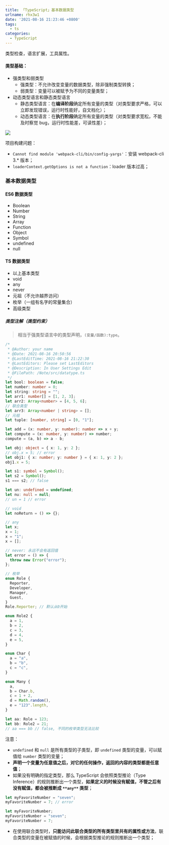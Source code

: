 ```yaml
---
title: 「TypeScript」基本数据类型
urlname: rhx3w1
date: '2021-08-16 21:23:46 +0800'
tags:
  - ts
categories:
  - TypeScript
---
```


类型检查，语言扩展，工具属性。

#### 类型基础：

- 强类型和弱类型
  - 强类型：不允许改变变量的数据类型，除非强制类型转换；
  - 弱类型：变量可以被赋予为不同的变量类型；
- 动态类型语言和静态类型语言
  - 静态类型语言：在**编译阶段**确定所有变量的类型（对类型要求严格，可以立即发现错误，运行时性能好，自文档化）；
  - 动态类型语言：在**执行阶段**确定所有变量的类型（对类型要求宽松，不能及时察觉 bug，运行时性能差，可读性差）；

![](https://cdn.nlark.com/yuque/0/2021/jpeg/250093/1629201781685-ea175f59-f835-492b-b38d-86db3b3bae78.jpeg#height=560&id=UL50m&originHeight=560&originWidth=1030&originalType=binary∶=1&size=0&status=done&style=none&width=1030)

项目构建问题：

- `Cannot find module 'webpack-cli/bin/config-yargs'`：安装 webpack-cli 3.\* 版本；
- `loaderContext.getOptions is not a function`：loader 版本过高；

### 基本数据类型

#### ES6 数据类型

- Boolean
- Number
- String
- Array
- Function
- Object
- Symbol
- undefined
- null

#### TS 数据类型

- 以上基本类型
- void
- any
- never
- 元祖（不允许越界访问）
- 枚举（一组有名字的常量集合）
- 高级类型

##### 类型注解（类型约束）

> 相当于强类型语言中的类型声明，`(变量/函数):type`。

```typescript
/*
 * @Author: your name
 * @Date: 2021-08-16 20:50:56
 * @LastEditTime: 2021-08-16 21:22:30
 * @LastEditors: Please set LastEditors
 * @Description: In User Settings Edit
 * @FilePath: /Note/src/datatype.ts
 */
let bool: boolean = false;
let number: number = 0;
let string: string = "";
let arr1: number[] = [1, 2, 3];
let arr2: Array<number> = [4, 5, 6];
// 联合类型
let arr3: Array<number | string> = [];
// 元祖
let tuple: [number, string] = [0, "1"];

let add = (x: number, y: number): number => x + y;
let compute = (x: number, y: number) => number;
compute = (a, b) => a - b;

let obj: object = { x: 1, y: 2 };
// obj.x = 5; // error
let obj1: { x: number; y: number } = { x: 1, y: 2 };
obj1.x = 5;

let s1: symbol = Symbol();
let s2 = Symbol();
s1 === s2; // false

let un: undefined = undefined;
let nu: null = null;
// un = 1 // error

// void
let noReturn = () => {};

// any
let x;
x = 1;
x = "1";
x = [];

// never: 永远不会有返回值
let error = () => {
  throw new Error("error");
};

// 枚举
enum Role {
  Reporter,
  Developer,
  Manager,
  Guest,
}
Role.Reporter; // 默认从0开始

enum Role2 {
  a = 1,
  b = 2,
  c = 3,
  d = 4,
  e = 5,
}

enum Char {
  a = "a",
  b = "b",
  c = "c",
}

enum Many {
  a,
  b = Char.b,
  c = 1 + 2,
  d = Math.random(),
  e = "123".length,
}

let aa: Role = 123;
let bb: Role2 = 21;
// aa === bb // false, 不同的枚举类型无法比较
```

注意：

- `undefined` 和 `null` 是所有类型的子类型，即 `undefined` 类型的变量，可以赋值给 `number` 类型的变量；
- **声明一个变量为任意值之后，对它的任何操作，返回的内容的类型都是任意值**；
- 如果没有明确的指定类型，那么 TypeScript 会依照类型推论（Type Inference）的规则推断出一个类型，**如果定义的时候没有赋值，不管之后有没有赋值，都会被推断成 **`**any**`** 类型**；

```typescript
let myFavoriteNumber = "seven";
myFavoriteNumber = 7; // error

let myFavoriteNumber;
myFavoriteNumber = "seven";
myFavoriteNumber = 7;
```

- 在使用联合类型时，**只能访问此联合类型的所有类型里共有的属性或方法**，联合类型的变量在被赋值的时候，会根据类型推论的规则推断出一个类型；
